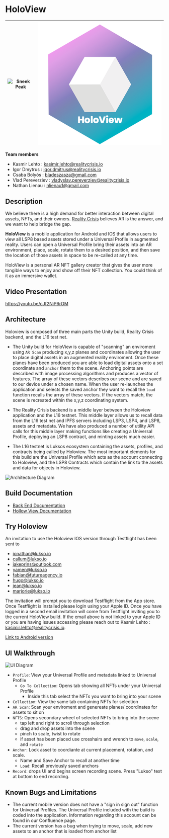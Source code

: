 # HoloView 
| ![Sneek Peak](./images/holoview.gif) | ![logo](./images/holview.jpeg) |
| :-------: | :-------------------------------------------------------- |

**Team members**
 - Kasmir Lehto : kasimir.lehto@realitycrisis.io
 - Igor Dmytrus : igor.dmitrus@realitycrisis.io
 - Csaba Bolyós : bladeszasza@gmail.com
 - Vlad Pereverziev : vladyslav.pereverziev@realitycrisis.io
 - Nathan Lienau : nlienau1@gmail.com

## Description
We believe there is a high demand for better interaction between digital assets, NFTs, and their owners. [Reality Crisis](https://realitycrisis.io/) believes AR is the answer, and we want to help bridge the gap. 

**HoloView** is a mobile application for Android and IOS that allows users to view all LSP8 based assets stored under a Universal Profile in augmented reality. Users can open a Universal Profile bring their assets into an AR environment, place, scale, rotate them to a desired position, and then save the location of those assets in space to be re-called at any time. 

HoloView is a personal AR NFT gallery creator that gives the user more tangible ways to enjoy and show off their NFT collection. You could think of it as an immersive wallet.

## Video Presentation 
https://youtu.be/cJf2NiP6rOM

## Architecture 
Holoview is composed of three main parts the Unity build, Reality Crisis backend, and the L16 test net. 

- The Unity build for HoloView is capable of "scanning" an enviroment using `AR Scan` producing x,y,z planes and coordinates allowing the user to place digital assets in an augmented reality enviroment. Once these planes have been produced you are able to load digital assets onto a set coordinate and `anchor` them to the scene. Anchoring points are described with image processing algorithms and produces a vector of features. The array of these vectors describes our scene and are saved to our device under a chosen name. When the user re-launches the application and selects the saved anchor they want to recall the `load` function recalls the array of these vectors. If the vectors match, the scene is recreated within the x,y,z coordinating system.

- The Reality Crisis backend is a middle layer between the Holoview application and the L16 testnet. This middle layer allows us to recall data from the L16 test net and IPFS servers including LSP3, LSP4, and LSP8, assets and metadata. We have also produced a number of utility API calls for this middle layer making functions like creating a Universal Profile, deploying an LSP8 contract, and minting assets much easier. 

- The L16 testnet is Luksos ecosystem containing the assets, profiles, and contracts being called by Holoview. The most important elements for this build are the Universal Profile which acts as the account connecting to Holoview, and the LSP8 Contracts which contain the link to the assets and data for objects in Holoview. 

![Architecture Diagram](https://gitlab.com/igor.dmitrus1/lukso_nft/-/raw/Develop/images/archdiagram.png)

## Build Documentation 

 - [Back End Documentation ](https://realitycrisis.atlassian.net/wiki/spaces/HOL/pages/2038235137/Backend+layer)
 - [Hollow View Documentation](https://realitycrisis.atlassian.net/wiki/spaces/HOL/pages/2041970692/Holoview+app) 

## Try Holoview 
An invitation to use the Holoview IOS version through Testflight has been sent to 
 - jonathan@lukso.io 
 - callum@lukso.io 
 - jakeprins@outlook.com 
 - yamen@lukso.io 
 - fabian@futureagency.io 
 - hugo@lukso.io 
 - jean@lukso.io 
 - marjorie@lukso.io

The invitation will prompt you to download Testflight from the App store. Once Testflight is installed please login using your Apple ID. Once you have logged in a second email invitation will come from Testflight inviting you to the current HoloView build. If the email above is not linked to your Apple ID or you are having issues accessing please reach out to Kasmir Lehto : kasimir.lehto@realitycrisis.io.

[Link to Android version](https://drive.google.com/drive/folders/1Qf_gKMLAoa_2-LYODVDs563OjywI0EFs?usp=sharing) 

## UI Walkthrough 
![UI Diagram](https://gitlab.com/igor.dmitrus1/lukso_nft/-/raw/Develop/images/hexagon.jpeg)
 - `Profile`: View your Universal Profile and metadata linked to Universal Profile 
   - `Go To Collection`: Opens tab showing all NFTs under your Universal Profile 
     - Inside this tab select the NFTs you want to bring into your scene 
 - `Collection`: View the same tab containing NFTs for selection 
 - `AR Scan`: Scan your enviroment and genereate planes/ coordinates for assets to sit on 
 - `NFTS`: Opens secondary wheel of selected NFTs to bring into the scene 
   - tap left and right to scroll through selection 
   - drag and drop assets into the scene
   - pinch to scale, twist to rotate
   - if asset has been placed use crosshairs and wrench to `move`, `scale`, and `rotate` 
 - `Anchor`: Lock asset to coordiante at current placement, rotation, and scale. 
   - Name and Save Anchor to recall at another time 
   - `Load`: Recall previously saved anchors 
 - `Record`: drops UI and begins screen recording scene. Press "Lukso" text at bottom to end recording. 

 ## Known Bugs and Limitations 
 - The current mobile version does not have a "sign in sign out" function for Universal Profiles. The Universal Profile included with the build is coded into the application. Information regarding this account can be found in our Confluence page.
 - The current version has a bug when trying to move, scale, add new assets to an anchor that is loaded from anchor list 
